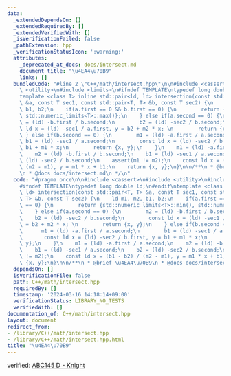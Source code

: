 ```yaml
---
data:
  _extendedDependsOn: []
  _extendedRequiredBy: []
  _extendedVerifiedWith: []
  _isVerificationFailed: false
  _pathExtension: hpp
  _verificationStatusIcon: ':warning:'
  attributes:
    _deprecated_at_docs: docs/intersect.md
    document_title: "\u4EA4\u70B9"
    links: []
  bundledCode: "#line 2 \"C++/math/intersect.hpp\"\n\n#include <cassert>\n#include\
    \ <utility>\n#include <limits>\n#ifndef TEMPLATE\ntypedef long double ld;\n#endif\n\
    template <class T> inline std::pair<ld, ld> intersection(const std::pair<T, T>\
    \ &a, const T sec1, const std::pair<T, T> &b, const T sec2) {\n    ld m1, m2,\
    \ b1, b2;\n    if(a.first == 0 && b.first == 0) {\n        return {std::numeric_limits<T>::min(),\
    \ std::numeric_limits<T>::max()};\n    } else if(a.second == 0) {\n        m2\
    \ = (ld) -b.first / b.second;\n        b2 = (ld) -sec2 / b.second;\n        const\
    \ ld x = (ld) -sec1 / a.first, y = b2 + m2 * x; \n        return {x, y};\n   \
    \ } else if(b.second == 0) {\n        m1 = (ld) -a.first / a.second;\n       \
    \ b1 = (ld) -sec1 / a.second;\n        const ld x = (ld) -sec2 / b.first, y =\
    \ b1 + m1 * x;\n        return {x, y};\n    }\n    m1 = (ld) -a.first / a.second;\n\
    \    m2 = (ld) -b.first / b.second;\n    b1 = (ld) -sec1 / a.second;\n    b2 =\
    \ (ld) -sec2 / b.second;\n    assert(m1 != m2);\n    const ld x = (b1 - b2) /\
    \ (m2 - m1), y = m1 * x + b1;\n    return {x, y};\n}\n\n/**\n * @brief \u4EA4\u70B9\
    \n * @docs docs/intersect.md\n */\n"
  code: "#pragma once\n\n#include <cassert>\n#include <utility>\n#include <limits>\n\
    #ifndef TEMPLATE\ntypedef long double ld;\n#endif\ntemplate <class T> inline std::pair<ld,\
    \ ld> intersection(const std::pair<T, T> &a, const T sec1, const std::pair<T,\
    \ T> &b, const T sec2) {\n    ld m1, m2, b1, b2;\n    if(a.first == 0 && b.first\
    \ == 0) {\n        return {std::numeric_limits<T>::min(), std::numeric_limits<T>::max()};\n\
    \    } else if(a.second == 0) {\n        m2 = (ld) -b.first / b.second;\n    \
    \    b2 = (ld) -sec2 / b.second;\n        const ld x = (ld) -sec1 / a.first, y\
    \ = b2 + m2 * x; \n        return {x, y};\n    } else if(b.second == 0) {\n  \
    \      m1 = (ld) -a.first / a.second;\n        b1 = (ld) -sec1 / a.second;\n \
    \       const ld x = (ld) -sec2 / b.first, y = b1 + m1 * x;\n        return {x,\
    \ y};\n    }\n    m1 = (ld) -a.first / a.second;\n    m2 = (ld) -b.first / b.second;\n\
    \    b1 = (ld) -sec1 / a.second;\n    b2 = (ld) -sec2 / b.second;\n    assert(m1\
    \ != m2);\n    const ld x = (b1 - b2) / (m2 - m1), y = m1 * x + b1;\n    return\
    \ {x, y};\n}\n\n/**\n * @brief \u4EA4\u70B9\n * @docs docs/intersect.md\n */"
  dependsOn: []
  isVerificationFile: false
  path: C++/math/intersect.hpp
  requiredBy: []
  timestamp: '2024-03-16 14:18:14+09:00'
  verificationStatus: LIBRARY_NO_TESTS
  verifiedWith: []
documentation_of: C++/math/intersect.hpp
layout: document
redirect_from:
- /library/C++/math/intersect.hpp
- /library/C++/math/intersect.hpp.html
title: "\u4EA4\u70B9"
---
```

verified: [ABC145 D - Knight](https://atcoder.jp/contests/math-and-algorithm/submissions/51261855)